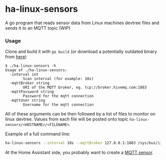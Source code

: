 # ha-linux-sensors

A go program that reads sensor data from Linux machines devtree files and sends it to an MQTT topic (WIP)

### Usage

Clone and build it with `go build` (or download a potentially outdated binary from [here](https://github.com/mammuth/ha-linux-sensors/releases))

```
$ ./ha-linux-sensors -h
Usage of ./ha-linux-sensors:
  -interval int
    	Scan interval (for example: 10s)
  -mqttBroker string
    	URI of the MQTT broker, eg. tcp://broker.hivemq.com:1883
  -mqttPassword string
    	Password for the mqtt connection
  -mqttUser string
    	Username for the mqtt connection
```

All of these arguments can be then followed by a list of files to monitor on linux devtree. Values from each file will be posted onto topic `ha-linux-sensors/<HOSTNAME>/<FILENAME>`.

Example of a full command line:

```bash
ha-linux-sensors --interval 10s --mqttBroker 127.0.0.1:1883 /sys/bus/iio/devices/iio:device0/in_accel_scale /sys/bus/iio/devices/iio:device0/in_accel_x_raw /sys/bus/iio/devices/iio:device0/in_accel_y_raw /sys/bus/iio/devices/iio:device0/in_accel_z_raw /sys/bus/iio/devices/iio:device1/in_anglvel_x_raw /sys/bus/iio/devices/iio:device1/in_anglvel_y_raw /sys/bus/iio/devices/iio:device1/in_anglvel_z_raw /sys/bus/iio/devices/iio:device2/in_illuminance_raw
```

At the Home Assistant side, you probably want to create a [MQTT sensor](https://www.home-assistant.io/integrations/binary_sensor.mqtt/).
